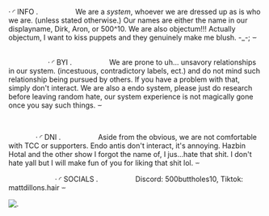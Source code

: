 



     
 ‧ ◜ INFO .
     We are a *system*, whoever we are dressed up as is who we are. (unless stated otherwise.) Our names are either the name in our displayname, Dirk, Aron, or 500^10. We are also objectum!!! Actually objectum, I want to kiss puppets and they genuinely make me blush. -_-; ⏖  
      
   
     
   ‧ ◜ BYI .
     We are prone to uh... unsavory relationships in our system. (incestuous, contradictory labels, ect.) and do not mind such relationship being pursued by others. If you have a problem with that, simply don't interact. We are also a endo system, please just do research before leaving random hate, our system experience is not magically gone once you say such things.  ⏖
 
 
    
   
 
  
   
  ‧ ◜ DNI .
     Aside from the obvious, we are not comfortable with TCC or supporters. Endo antis don't interact, it's annoying. Hazbin Hotal and the other show I forgot the name of, I jus...hate that shit. I don't hate yall but I will make fun of you for liking that shit lol.   ⏖ 
      
   
     
    ‧ ◜ SOCIALS .
     Discord: 500buttholes10, Tiktok: mattdillons.hair  ⏖
 
 
 
  
 
   ![.](https://file.garden/ZhFz5XtGggibKC4O/Untitled314_20241207144346.png)
